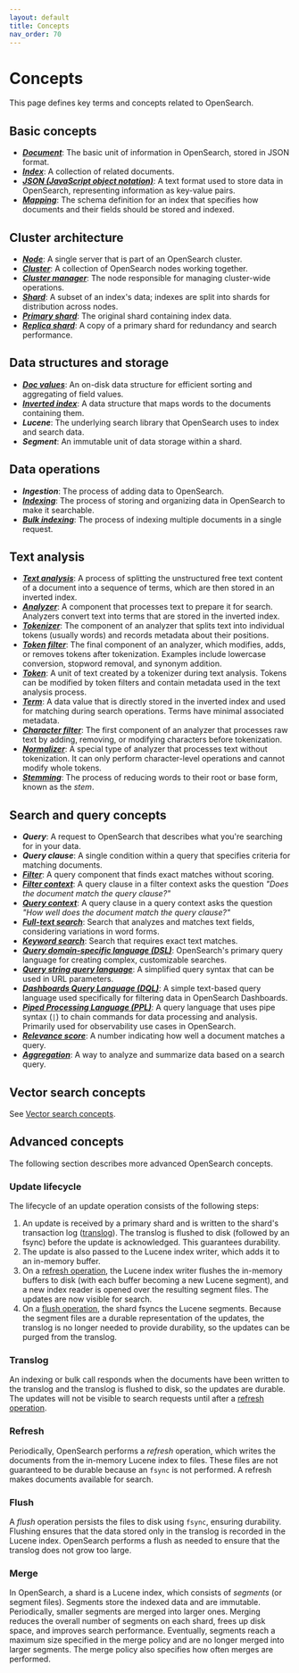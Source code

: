 ```yaml
---
layout: default
title: Concepts
nav_order: 70
---
```


# Concepts  

This page defines key terms and concepts related to OpenSearch.

## Basic concepts

- [***Document***]({{site.url}}{{site.baseurl}}/getting-started/intro/#document): The basic unit of information in OpenSearch, stored in JSON format.
- [***Index***]({{site.url}}{{site.baseurl}}/getting-started/intro/#index): A collection of related documents.
- [***JSON (JavaScript object notation)***](https://www.json.org/): A text format used to store data in OpenSearch, representing information as key-value pairs.
- [***Mapping***]({{site.url}}{{site.baseurl}}/mappings/): The schema definition for an index that specifies how documents and their fields should be stored and indexed.

## Cluster architecture

- [***Node***]({{site.url}}{{site.baseurl}}/getting-started/intro/#clusters-and-nodes): A single server that is part of an OpenSearch cluster.
- [***Cluster***]({{site.url}}{{site.baseurl}}/getting-started/intro/#clusters-and-nodes): A collection of OpenSearch nodes working together.
- [***Cluster manager***]({{site.url}}{{site.baseurl}}/getting-started/intro/#clusters-and-nodes): The node responsible for managing cluster-wide operations.
- [***Shard***]({{site.url}}{{site.baseurl}}/getting-started/intro/#shards): A subset of an index's data; indexes are split into shards for distribution across nodes.
- [***Primary shard***]({{site.url}}{{site.baseurl}}/getting-started/intro/#primary-and-replica-shards): The original shard containing index data.
- [***Replica shard***]({{site.url}}{{site.baseurl}}/getting-started/intro/#primary-and-replica-shards): A copy of a primary shard for redundancy and search performance.


## Data structures and storage

- [***Doc values***]({{site.url}}{{site.baseurl}}/mappings/mapping-parameters/doc-values/): An on-disk data structure for efficient sorting and aggregating of field values.
- [***Inverted index***]({{site.url}}{{site.baseurl}}/getting-started/intro/#inverted-index): A data structure that maps words to the documents containing them.
- ***Lucene***: The underlying search library that OpenSearch uses to index and search data.
- ***Segment***: An immutable unit of data storage within a shard.

## Data operations

- ***Ingestion***: The process of adding data to OpenSearch.
- [***Indexing***]({{site.url}}{{site.baseurl}}/api-reference/document-apis/index-document/): The process of storing and organizing data in OpenSearch to make it searchable.
- [***Bulk indexing***]({{site.url}}{{site.baseurl}}/api-reference/document-apis/bulk/): The process of indexing multiple documents in a single request.

## Text analysis

- [***Text analysis***]({{site.url}}{{site.baseurl}}/analyzers/): A process of splitting the unstructured free text content of a document into a sequence of terms, which are then stored in an inverted index. 
- [***Analyzer***]({{site.url}}{{site.baseurl}}/analyzers/#analyzers): A component that processes text to prepare it for search. Analyzers convert text into terms that are stored in the inverted index.
- [***Tokenizer***]({{site.url}}{{site.baseurl}}/analyzers/tokenizers/index/): The component of an analyzer that splits text into individual tokens (usually words) and records metadata about their positions.
- [***Token filter***]({{site.url}}{{site.baseurl}}/analyzers/token-filters/index/): The final component of an analyzer, which modifies, adds, or removes tokens after tokenization. Examples include lowercase conversion, stopword removal, and synonym addition.
- [***Token***]({{site.url}}{{site.baseurl}}/analyzers/): A unit of text created by a tokenizer during text analysis. Tokens can be modified by token filters and contain metadata used in the text analysis process.
- [***Term***]({{site.url}}{{site.baseurl}}/analyzers/): A data value that is directly stored in the inverted index and used for matching during search operations. Terms have minimal associated metadata.
- [***Character filter***]({{site.url}}{{site.baseurl}}/analyzers/character-filters/index/): The first component of an analyzer that processes raw text by adding, removing, or modifying characters before tokenization.
- [***Normalizer***]({{site.url}}{{site.baseurl}}/analyzers/normalizers/): A special type of analyzer that processes text without tokenization. It can only perform character-level operations and cannot modify whole tokens.
- [***Stemming***]({{site.url}}{{site.baseurl}}/analyzers/stemming/): The process of reducing words to their root or base form, known as the _stem_. 

## Search and query concepts

- ***Query***: A request to OpenSearch that describes what you're searching for in your data.
- ***Query clause***: A single condition within a query that specifies criteria for matching documents.
- [***Filter***]({{site.url}}{{site.baseurl}}/query-dsl/query-filter-context/#filter-context): A query component that finds exact matches without scoring.
- [***Filter context***]({{site.url}}{{site.baseurl}}/query-dsl/query-filter-context/): A query clause in a filter context asks the question _"Does the document match the query clause?"_
- [***Query context***]({{site.url}}{{site.baseurl}}/query-dsl/query-filter-context/): A query clause in a query context asks the question _"How well does the document match the query clause?"_
- [***Full-text search***]({{site.url}}{{site.baseurl}}/query-dsl/term-vs-full-text/): Search that analyzes and matches text fields, considering variations in word forms.
- [***Keyword search***]({{site.url}}{{site.baseurl}}/query-dsl/term-vs-full-text/): Search that requires exact text matches.
- [***Query domain-specific language (DSL)***]({{site.url}}{{site.baseurl}}/query-dsl/): OpenSearch's primary query language for creating complex, customizable searches.
- [***Query string query language***]({{site.url}}{{site.baseurl}}/query-dsl/full-text/query-string/): A simplified query syntax that can be used in URL parameters.
- [***Dashboards Query Language (DQL)***]({{site.url}}{{site.baseurl}}/dashboards/dql/): A simple text-based query language used specifically for filtering data in OpenSearch Dashboards.
- [***Piped Processing Language (PPL)***]({{site.url}}{{site.baseurl}}/search-plugins/sql/ppl/index/): A query language that uses pipe syntax (`|`) to chain commands for data processing and analysis. Primarily used for observability use cases in OpenSearch.
- [***Relevance score***]({{site.url}}{{site.baseurl}}/getting-started/intro/#relevance): A number indicating how well a document matches a query.
- [***Aggregation***]({{site.url}}{{site.baseurl}}/aggregations/): A way to analyze and summarize data based on a search query.

## Vector search concepts

See [Vector search concepts]({{site.url}}{{site.baseurl}}/vector-search/getting-started/concepts/).

## Advanced concepts

The following section describes more advanced OpenSearch concepts.

### Update lifecycle

The lifecycle of an update operation consists of the following steps:

1. An update is received by a primary shard and is written to the shard's transaction log ([translog](#translog)). The translog is flushed to disk (followed by an fsync) before the update is acknowledged. This guarantees durability.
1. The update is also passed to the Lucene index writer, which adds it to an in-memory buffer.
1. On a [refresh operation](#refresh), the Lucene index writer flushes the in-memory buffers to disk (with each buffer becoming a new Lucene segment), and a new index reader is opened over the resulting segment files. The updates are now visible for search.
1. On a [flush operation](#flush), the shard fsyncs the Lucene segments. Because the segment files are a durable representation of the updates, the translog is no longer needed to provide durability, so the updates can be purged from the translog.

### Translog

An indexing or bulk call responds when the documents have been written to the translog and the translog is flushed to disk, so the updates are durable. The updates will not be visible to search requests until after a [refresh operation](#refresh).

### Refresh

Periodically, OpenSearch performs a _refresh_ operation, which writes the documents from the in-memory Lucene index to files. These files are not guaranteed to be durable because an `fsync` is not performed. A refresh makes documents available for search.

### Flush

A _flush_ operation persists the files to disk using `fsync`, ensuring durability. Flushing ensures that the data stored only in the translog is recorded in the Lucene index. OpenSearch performs a flush as needed to ensure that the translog does not grow too large.

### Merge

In OpenSearch, a shard is a Lucene index, which consists of _segments_ (or segment files). Segments store the indexed data and are immutable. Periodically, smaller segments are merged into larger ones. Merging reduces the overall number of segments on each shard, frees up disk space, and improves search performance. Eventually, segments reach a maximum size specified in the merge policy and are no longer merged into larger segments. The merge policy also specifies how often merges are performed. 